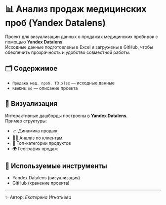 # 📊 Анализ продаж медицинских проб (Yandex Datalens)

Проект для визуализации данных о продажах медицинских пробирок с помощью **Yandex Datalens**.  
Исходные данные подготовлены в Excel и загружены в GitHub, чтобы обеспечить прозрачность и удобство совместной работы.

## 🗂 Содержимое
- `Продажа мед. проб. ТЗ.xlsx` — исходные данные  
- `README.md` — описание проекта  

## 🚀 Визуализация
Интерактивные дашборды построены в **Yandex Datalens**.  
Пример структуры:
- 📈 Динамика продаж
- 👩‍⚕️ Анализ по клиентам
- 💊 Топ-категории продуктов
- 🌍 География продаж

## 🔧 Используемые инструменты
- Yandex Datalens (визуализация)
- GitHub (хранение проекта)
---
✨ Автор: _Екатерина Игнатьева_
